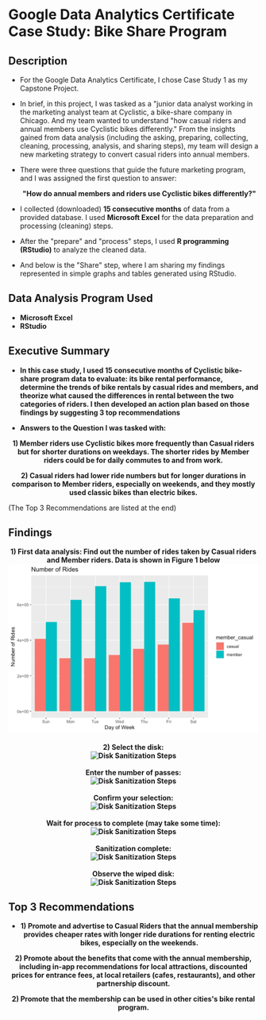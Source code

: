 <h1>Google Data Analytics Certificate Case Study: Bike Share Program</h1>

<h2>Description</h2>

- For the Google Data Analytics Certificate, I chose Case Study 1 as my Capstone Project. <br />
- In brief, in this project, I was tasked as a "junior data analyst working in the marketing analyst team at Cyclistic, a bike-share company in Chicago. And my team wanted to understand "how casual riders and annual members use Cyclistic bikes differently." From the insights gained from data analysis (including the asking, preparing, collecting, cleaning, processing, analysis, and sharing steps), my team will design a new marketing strategy to convert casual riders into annual members. <br />

- There were three questions that guide the future marketing program, and I was assigned the first question to answer:<br />
<b><p align="center">"How do annual members and riders use Cyclistic bikes differently?"</p></b>

- I collected (downloaded) <b>15 consecutive months</b> of data from a provided database. I used <b>Microsoft Excel</b> for the data preparation and processing (cleaning) steps.</b>

- After the "prepare" and "process" steps, I used <b>R programming (RStudio)</b> to analyze the cleaned data. </b>
- And below is the "Share" step, where I am sharing my findings represented in simple graphs and tables generated using RStudio. </b>
</b>


<h2>Data Analysis Program Used </h2>

- <b>Microsoft Excel</b>
- <b>RStudio</b>


<h2>Executive Summary</h2>

- <b>In this case study, I used 15 consecutive months of Cyclistic bike-share program data to evaluate: its bike rental performance, determine the trends of bike rentals by casual rides and members, and theorize what caused the differences in rental between the two categories of riders. I then developed an action plan based on those findings by suggesting 3 top recommendations</b>

- <b> Answers to the Question I was tasked with:
<p align="center">1) Member riders use Cyclistic bikes more frequently than Casual riders but for shorter durations on weekdays. The shorter rides by Member riders could be for daily commutes to and from work.
<p align="center">2) Casual riders had lower ride numbers but for longer durations in comparison to Member riders, especially on weekends, and they mostly used classic bikes than electric bikes.</p></b>
(The Top 3 Recommendations are listed at the end)


<h2>Findings</h2>

<p align="center">
<b> 1) First data analysis: Find out the number of rides taken by Casual riders and Member riders. Data is shown in Figure 1 below<b> <br/>
<img src="image.png"/>
<br />
<br />
2) Select the disk:  <br/>
<img src="https://i.imgur.com/tcTyMUE.png" height="80%" width="80%" alt="Disk Sanitization Steps"/>
<br />
<br />
Enter the number of passes: <br/>
<img src="https://i.imgur.com/nCIbXbg.png" height="80%" width="80%" alt="Disk Sanitization Steps"/>
<br />
<br />
Confirm your selection:  <br/>
<img src="https://i.imgur.com/cdFHBiU.png" height="80%" width="80%" alt="Disk Sanitization Steps"/>
<br />
<br />
Wait for process to complete (may take some time):  <br/>
<img src="https://i.imgur.com/JL945Ga.png" height="80%" width="80%" alt="Disk Sanitization Steps"/>
<br />
<br />
Sanitization complete:  <br/>
<img src="https://i.imgur.com/K71yaM2.png" height="80%" width="80%" alt="Disk Sanitization Steps"/>
<br />
<br />
Observe the wiped disk:  <br/>
<img src="https://i.imgur.com/AeZkvFQ.png" height="80%" width="80%" alt="Disk Sanitization Steps"/>
</p>

<h2>Top 3 Recommendations</h2>

- <b><p align="center">1) Promote and advertise to Casual Riders that the annual membership provides cheaper rates with longer ride durations for renting electric bikes, especially on the weekends.
<p align="center">2) Promote about the benefits that come with the annual membership, including in-app recommendations for local attractions, discounted prices for entrance fees, at local retailers (cafes, restaurants), and other partnership discount.
<p align="center">2) Promote that the membership can be used in other cities's bike rental program.</p></b>

